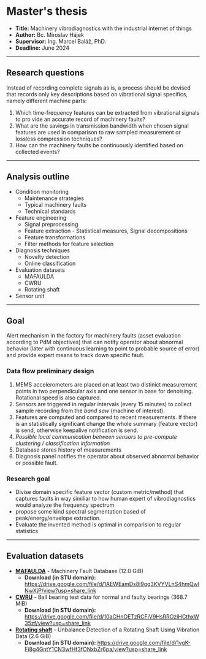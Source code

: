 # Master's thesis
- **Title:** Machinery vibrodiagnostics with the industrial internet of things
- **Author:** Bc. Miroslav Hájek
- **Supervisor:** Ing. Marcel Baláž, PhD.
- **Deadline:** June 2024


___
## Research questions
Instead of recording complete signals as is, a process should be devised that records
only key descriptions based on vibrational signal specifics, namely different machine
parts:

1. Which time-frequency features can be extracted from vibrational signals to pro vide an accurate record of machinery faults?
2. What are the savings in transmission bandwidth when chosen signal features
are used in comparison to raw sampled measurement or lossless compression
techniques?
3. How can the machinery faults be continuously identified based on collected
events?

___
## Analysis outline
- Condition monitoring
	+ Maintenance strategies
	+ Typical machinery faults
	+ Technical standards
- Feature engineering
	+ Signal preprocessing
	+ Feature extraction - Statistical measures, Signal decompositions
	+ Feature transformations
	+ Filter methods for feature selection
- Diagnosis techniques
	+ Novelty detection
	+ Online classification
- Evaluation datasets
	+ MAFAULDA
	+ CWRU
	+ Rotating shaft
- Sensor unit

___
## Goal
Alert mechanism in the factory for machinery faults (asset evaluation according to PdM objectives) that can notify operator about abnormal behavior (later with continuous learning to point to probable source of error) and provide expert means to track down specific fault.

### Data flow preliminary design
1. MEMS accelerometers are placed on at least two distinict measurement points in two perpendicular axis and one sensor in base for denoising. Rotational speed is also captured.
2.  Sensors are triggered in regular intervals (every 15 minutes) to collect sample recording from the *band saw* (machine of interest).
3. Features are computed and compared to recent measurements. If there is an statistically significant change the whole summary (feature vector) is send, otherwise keepalive notification is send.
4. *Possible local communication between sensors to pre-compute clustering / classification information*
5. Database stores history of measurements
6. Diagnosis panel notifies the operator about observed abnormal behavior or possible fault.

### Research goal
- Divise domain specific feature vector (custom metric/method) that captures faults
in way similiar to how human expert of vibrodiagnostics would analyze the frequency spectrum
- propose some kind spectral segmentation based of peak/energy/envelope extraction.
- Evaluate the invented method is optimal in comparision to regular statistics


____
## Evaluation datasets
- [**MAFAULDA**](https://www02.smt.ufrj.br/~offshore/mfs/page_01.html) - Machinery Fault Database (12.0 GiB)
	+ **Download (in STU domain):** https://drive.google.com/file/d/1AEWEamDs8i9qq3KVYVLhS4hmQwINwXjP/view?usp=share_link
- [**CWRU**](https://engineering.case.edu/bearingdatacenter) - Ball bearing test data for normal and faulty bearings (368.7 MiB)
	- **Download (in STU domain):** https://drive.google.com/file/d/10aCHnOETzRCFiV9HsRROziHCthxW35zf/view?usp=share_link
- [**Rotating shaft**](https://www.kaggle.com/datasets/jishnukoliyadan/vibration-analysis-on-rotating-shaft) - Unbalance Detection of a Rotating Shaft Using Vibration Data (2.6 GiB)
	+ **Download (in STU domain):** https://drive.google.com/file/d/1vgK-Fi8g4GntY1CN3wfHf3fONxbZr6pa/view?usp=share_link

